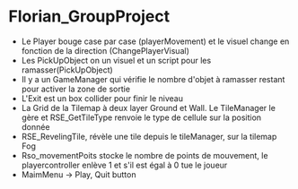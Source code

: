 # Florian_GroupProject
- Le Player bouge case par case (playerMovement) et le visuel change en fonction de la direction (ChangePlayerVisual)
- Les PickUpObject on un visuel et un script pour les ramasser(PickUpObject)
- Il y a un GameManager qui vérifie le nombre d'objet à ramasser restant pour activer la zone de sortie
- L'Exit est un box collider pour finir le niveau
- La Grid de la Tilemap à deux layer Ground et Wall. Le TileManager le gère et RSE_GetTileType renvoie le type de cellule sur la position donnée
- RSE_RevelingTile, révèle une tile depuis le tileManager, sur la tilemap Fog
- Rso_movementPoits stocke le nombre de points de mouvement, le playercontroller enlève 1 et s'il est égal à 0 tue le joueur
- MaimMenu -> Play, Quit button
